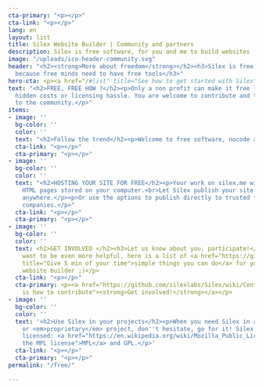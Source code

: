 ```yaml
---
cta-primary: "<p></p>"
cta-link: "<p></p>"
lang: en
layout: list
title: Silex Website Builder | Community and partners
description: Silex is free software, for you and me to build websites
image: "/uploads/ico-header-community.svg"
header: "<h2><strong>More about freedom</strong></h2><h3>Silex is free and open source
  because free minds need to have free tools</h3>"
hero-cta: <p><a href="/#list" title="See how to get started with Silex">GET STARTED!</a></p>
text: "<h2>FREE, FREE HOW ?</h2><p>Only a non profit can make it free like this, without
  hidden costs or licensing hassle. You are welcome to contribute and to offer services
  to the community.</p>"
items:
- image: ''
  bg-color: ''
  color: ''
  text: "<h2>Follow the trend</h2><p>Welcome to free software, nocode and static movements.</p>"
  cta-link: "<p></p>"
  cta-primary: "<p></p>"
- image: ''
  bg-color: ''
  color: ''
  text: "<h2>HOSTING YOUR SITE FOR FREE</h2><p>Your work on silex.me will result in
    HTML pages stored on your computer.<br>Let Silex publish your site and host it
    anywhere.</p><p>Or use the options to publish directly to trusted free hosting
    companies.</p>"
  cta-link: "<p></p>"
  cta-primary: "<p></p>"
- image: ''
  bg-color: ''
  color: ''
  text: <h2>GET INVOLVED </h2><h3>Let us know about you, participate!</h3><p>If you
    want to be even more helpful, here is a list of <a href="https://github.com/silexlabs/Silex/wiki/Contribute"
    title="Give 5 min of your time">simple things you can do</a> for your favorite
    website builder ;)</p>
  cta-link: "<p></p>"
  cta-primary: <p><a href="https://github.com/silexlabs/Silex/wiki/Contribute" title="Here
    is how to contribute"><strong>Get involved!</strong></a></p>
- image: ''
  bg-color: ''
  color: ''
  text: '<h2>Use Silex in your projects</h2><p>When you need Silex in a open source
    or <em>proprietary</em> project, don''t hesitate, go for it! Silex is doubled
    licensed: <a href="https://en.wikipedia.org/wiki/Mozilla_Public_License" title="About
    the MPL license">MPL</a> and GPL.</p>'
  cta-link: "<p></p>"
  cta-primary: "<p></p>"
permalink: "/free/"

---
```

